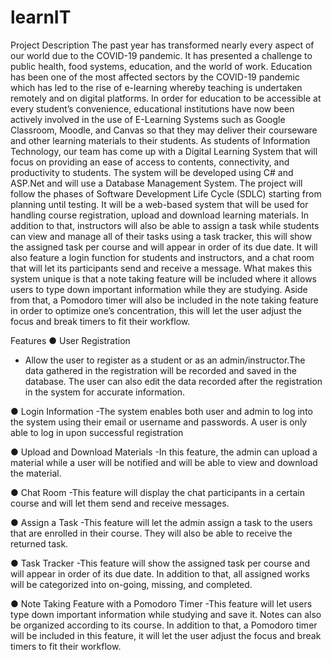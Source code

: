 # learnIT
Project Description 
The past year has transformed nearly every aspect of our world due to the COVID-19 pandemic. It has presented a challenge to public health, food systems, education, and the world of work. Education has been one of the most affected sectors by the COVID-19 pandemic which has led to the rise of e-learning whereby teaching is undertaken remotely and on digital platforms. In order for education to be accessible at every student’s convenience, educational institutions have now been actively involved in the use of E-Learning Systems such as Google Classroom, Moodle, and Canvas so that they may deliver their courseware and other learning materials to their students.
As students of Information Technology, our team has come up with a Digital Learning System that will focus on providing an ease of access to contents, connectivity, and productivity to students. The system will be developed using C# and ASP.Net and will use a Database Management System. The project will follow the phases of Software Development Life Cycle (SDLC) starting from planning until testing. It will be a web-based system that will be used for handling course registration, upload and download learning materials. In addition to that, instructors will also be able to assign a task while students can view and manage all of their tasks using a task tracker, this will show the assigned task per course and will appear in order of its due date. It will also feature a login function for students and instructors, and a chat room that will let its participants send and receive a message.
What makes this system unique is that a note taking feature will be included where it allows users to type down important information while they are studying. Aside from that, a Pomodoro timer will also be included in the note taking feature in order to optimize one’s concentration, this will let the user adjust the focus and break timers to fit their workflow.

Features
●	User Registration
- Allow the user to register as a student or as an admin/instructor.The data gathered in the registration will be recorded and saved in the database. The user can also edit the data recorded after the registration in the system for accurate information.

●	Login Information
-The system enables both user and admin to log into the system using their email or username and passwords. A user is only able to log in upon successful registration

●	Upload and Download Materials
-In this feature, the admin can upload a material while a user will be notified and will be able to view and download the material. 

●	Chat Room
-This feature will display the chat participants in a certain course and will let them send and receive messages. 

●	Assign a Task
-This feature will let the admin assign a task to the users that are enrolled in their course. They will also be able to receive the returned task. 

●	Task Tracker
-This feature will show the assigned task per course and will appear in order of its due date. In addition to that, all assigned works will be categorized into on-going, missing, and completed.

●	Note Taking Feature with a Pomodoro Timer
-This feature will let users type down important information while studying and save it. Notes can also be organized according to its course. In addition to that, a Pomodoro timer will be included in this feature, it will let the user adjust the focus and break timers to fit their workflow.
